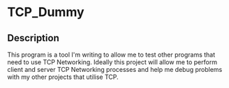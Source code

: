 # TCP_Dummy

## Description

This program is a tool I'm writing to allow me to test other programs that need to use TCP Networking. Ideally this project will allow me to perform client and server TCP Networking processes and help me debug problems with my other projects that utilise TCP.
